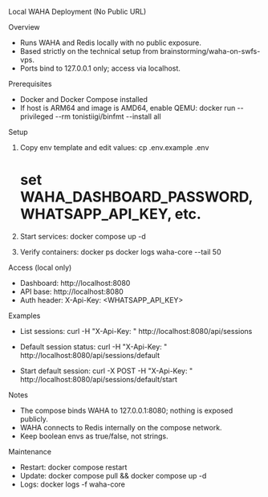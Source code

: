 Local WAHA Deployment (No Public URL)

Overview
- Runs WAHA and Redis locally with no public exposure.
- Based strictly on the technical setup from brainstorming/waha-on-swfs-vps.
- Ports bind to 127.0.0.1 only; access via localhost.

Prerequisites
- Docker and Docker Compose installed
- If host is ARM64 and image is AMD64, enable QEMU:
  docker run --privileged --rm tonistiigi/binfmt --install all

Setup
1) Copy env template and edit values:
   cp .env.example .env
   # set WAHA_DASHBOARD_PASSWORD, WHATSAPP_API_KEY, etc.

2) Start services:
   docker compose up -d

3) Verify containers:
   docker ps
   docker logs waha-core --tail 50

Access (local only)
- Dashboard: http://localhost:8080
- API base: http://localhost:8080
- Auth header: X-Api-Key: <WHATSAPP_API_KEY>

Examples
- List sessions:
  curl -H "X-Api-Key: <KEY>" http://localhost:8080/api/sessions

- Default session status:
  curl -H "X-Api-Key: <KEY>" http://localhost:8080/api/sessions/default

- Start default session:
  curl -X POST -H "X-Api-Key: <KEY>" http://localhost:8080/api/sessions/default/start

Notes
- The compose binds WAHA to 127.0.0.1:8080; nothing is exposed publicly.
- WAHA connects to Redis internally on the compose network.
- Keep boolean envs as true/false, not strings.

Maintenance
- Restart: docker compose restart
- Update:  docker compose pull && docker compose up -d
- Logs:    docker logs -f waha-core

